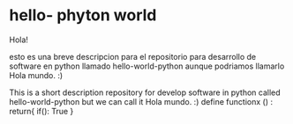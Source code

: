 # hello- phyton world

Hola!

esto es una breve descripcion para el repositorio para desarrollo de software en python llamado hello-world-python
aunque podriamos llamarlo Hola mundo. :)


This is a short description repository for develop software in python called hello-world-python
but we can call it Hola mundo. :)
define functionx () :
	return{
	if():
	True
	} 
